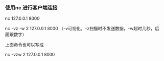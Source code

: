 ### 使用nc 进行客户端连接

nc 127.0.0.1 8000

nc -vz -w 2 127.0.0.1 8000
（-v可视化，-z扫描时不发送数据，-w超时几秒，后面跟数字）

上面命令也可以写成

nc -vzw 2 127.0.0.1 8000